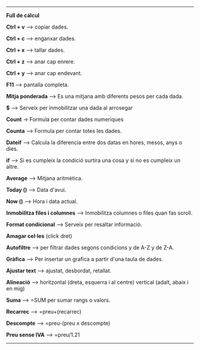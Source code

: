 ------------------------------------------------------------------------------------------------------------------------------------------ 

__**Full de cálcul**__

**Ctrl + v** --> copiar dades.

**Ctrl + c** --> enganxar dades.

**Ctrl + x** --> tallar dades.

**Ctrl + z** --> anar cap enrere.

**Ctrl + y** --> anar cap endevant.

**F11** --> pantalla completa.

**Mitja ponderada** --> Es una mitjana amb diferents pesos per cada dada.

**$** --> Serveix per inmobilitzar una dada al arrosegar

**Count** -> Formula per contar dades numeriques

**Counta** --> Formula per contar totes les dades.

**Dateif** --> Calcula la diferencia entre dos datas en hores, mesos, anys o dies.

**if** --> Si es cumpleix la condició surtira una cosa y si no es cumpleix un altre.

**Average** --> Mitjana aritmètica.

**Today ()** --> Data d'avui.

**Now ()** --> Hora i data actual.

**Inmobilitza files i columnes** --> Inmobilitza columnes o files quan fas scroll.

**Format condicional** --> Serveix per resaltar informació.

**Amagar cel·les** (click dret)

**Autofiltre** --> per filtrar dades segons condicions y de A-Z y de Z-A.

**Gràfica** --> Per insertar un grafica a partir d'una taula de dades.

**Ajustar text** --> ajustat, desbordat, retallat.

**Alineació** --> horitzontal (dreta, esquerra i al centre) vertical (adalt, abaix i en mig)

**Suma** --> =SUM per sumar rangs o valors.

**Recarrec** --> =preu+(recarrec)

**Descompte** --> =preu-(preu x descompte)

**Preu sense IVA** --> =preu/1.21

------------------------------------------------------------------------------------------------------------------------------------------ 
